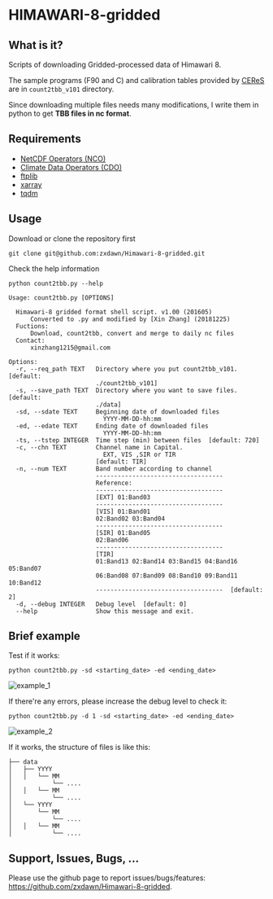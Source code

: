 # HIMAWARI-8-gridded
## What is it?

Scripts of downloading Gridded-processed data of Himawari 8.

The sample programs (F90 and C) and calibration tables provided by [CEReS](http://www.cr.chiba-u.jp/databases/GEO/H8_9/FD/index.html) are in `count2tbb_v101` directory.

Since downloading multiple files needs many modifications, I write them in python to get **TBB files in nc format**.

## Requirements

- [NetCDF Operators (NCO)](http://nco.sourceforge.net/)
- [Climate Data Operators (CDO)](https://code.mpimet.mpg.de/projects/cdo/wiki/Cdo)
- [ftplib](https://docs.python.org/3/library/ftplib.html)
- [xarray](https://github.com/pydata/xarray)
- [tqdm](https://github.com/tqdm/tqdm)

## Usage

Download or clone the repository first

```
git clone git@github.com:zxdawn/Himawari-8-gridded.git
```

Check the help information

```
python count2tbb.py --help
```

```
Usage: count2tbb.py [OPTIONS]

  Himawari-8 gridded format shell script. v1.00 (201605)
      Converted to .py and modified by [Xin Zhang] (20181225)
  Fuctions:
      Download, count2tbb, convert and merge to daily nc files
  Contact:
      xinzhang1215@gmail.com

Options:
  -r, --req_path TEXT   Directory where you put count2tbb_v101.  [default:
                        ./count2tbb_v101]
  -s, --save_path TEXT  Directory where you want to save files.  [default:
                        ./data]
  -sd, --sdate TEXT     Beginning date of downloaded files
                          YYYY-MM-DD-hh:mm
  -ed, --edate TEXT     Ending date of downloaded files
                          YYYY-MM-DD-hh:mm
  -ts, --tstep INTEGER  Time step (min) between files  [default: 720]
  -c, --chn TEXT        Channel name in Capital.
                          EXT, VIS ,SIR or TIR
                        [default: TIR]
  -n, --num TEXT        Band number according to channel
                        -----------------------------------
                        Reference:
                        -----------------------------------
                        [EXT] 01:Band03
                        -----------------------------------
                        [VIS] 01:Band01
                        02:Band02 03:Band04
                        -----------------------------------
                        [SIR] 01:Band05
                        02:Band06
                        -----------------------------------
                        [TIR]
                        01:Band13 02:Band14 03:Band15 04:Band16 05:Band07
                        06:Band08 07:Band09 08:Band10 09:Band11 10:Band12
                        -----------------------------------  [default: 2]
  -d, --debug INTEGER   Debug level  [default: 0]
  --help                Show this message and exit.
```

## Brief example

 Test if it works:

```
python count2tbb.py -sd <starting_date> -ed <ending_date>
```

![example_1](https://github.com/zxdawn/Himawari-8-gridded/raw/master/example/tbb_1.gif)

If there're any errors, please increase the debug level to check it:

```
python count2tbb.py -d 1 -sd <starting_date> -ed <ending_date>
```

![example_2](https://github.com/zxdawn/Himawari-8-gridded/raw/master/example/tbb_2.gif)

If it works, the structure of files is like this:

```
├── data
│   ├── YYYY
│   │   └── MM
│           └── ....
│   │   └── MM
│           └── ....
│   └── YYYY
│       └── MM
│           └── ....
│   │   └── MM
│           └── ....
```

## Support, Issues, Bugs, ...

Please use the github page to report issues/bugs/features: https://github.com/zxdawn/Himawari-8-gridded.